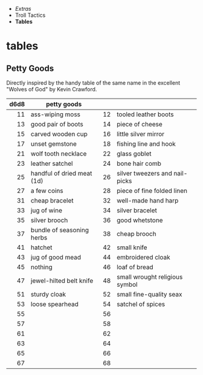 
<!-- .margin.compass -->
* _Extras_
* Troll Tactics
* **Tables**

# tables

## Petty Goods

Directly inspired by the handy table of the same name in the excellent "Wolves of God" by Kevin Crawford.

| d6d8 | petty goods |   |   |
|-----:|-------------|--:|---|
| 11 | ass-wiping moss                | 12 | tooled leather boots           |
| 13 | good pair of boots             | 14 | piece of cheese                |
| 15 | carved wooden cup              | 16 | little silver mirror           |
| 17 | unset gemstone                 | 18 | fishing line and hook          |
| 21 | wolf tooth necklace            | 22 | glass goblet                   |
| 23 | leather satchel                | 24 | bone hair comb                 |
| 25 | handful of dried meat (1d)     | 26 | silver tweezers and nail-picks |
| 27 | a few coins                    | 28 | piece of fine folded linen     |
| 31 | cheap bracelet                 | 32 | well-made hand harp            |
| 33 | jug of wine                    | 34 | silver bracelet                |
| 35 | silver brooch                  | 36 | good whetstone                 |
| 37 | bundle of seasoning herbs      | 38 | cheap brooch                   |
| 41 | hatchet                        | 42 | small knife                    |
| 43 | jug of good mead               | 44 | embroidered cloak              |
| 45 | nothing                        | 46 | loaf of bread                  |
| 47 | jewel-hilted belt knife        | 48 | small wrought religious symbol |
| 51 | sturdy cloak                   | 52 | small fine-quality seax        |
| 53 | loose spearhead                | 54 | satchel of spices              |
| 55 |                                | 56 |                                |
| 57 |                                | 58 |                                |
| 61 |                                | 62 |                                |
| 63 |                                | 64 |                                |
| 65 |                                | 66 |                                |
| 67 |                                | 68 |                                |

